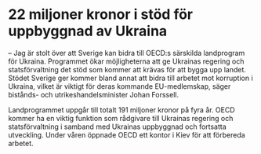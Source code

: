 # 22 miljoner kronor i stöd för uppbyggnad av Ukraina

– Jag är stolt över att Sverige kan bidra till OECD:s särskilda landprogram för Ukraina. Programmet ökar möjligheterna att ge Ukrainas regering och statsförvaltning det stöd som kommer att krävas för att bygga upp landet. Stödet Sverige ger kommer bland annat att bidra till arbetet mot korruption i Ukraina, vilket är viktigt för deras kommande EU\-medlemskap, säger bistånds\- och utrikeshandelsminister Johan Forssell.

Landprogrammet uppgår till totalt 191 miljoner kronor på fyra år. OECD kommer ha en viktig funktion som rådgivare till Ukrainas regering och statsförvaltning i samband med Ukrainas uppbyggnad och fortsatta utveckling. Under våren öppnade OECD ett kontor i Kiev för att förbereda arbetet.
